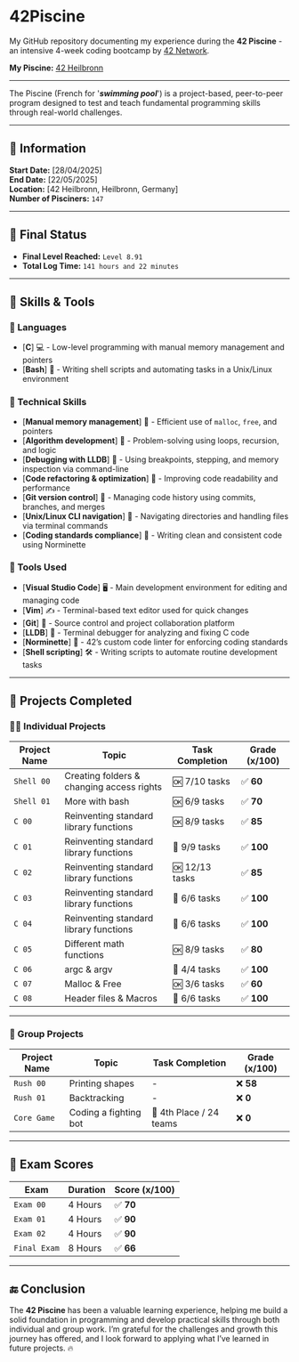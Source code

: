 # 42Piscine

My GitHub repository documenting my experience during the **42 Piscine** - an intensive 4-week coding bootcamp by [42 Network](https://42.fr/en/homepage).

**My Piscine:** [42 Heilbronn](https://www.42heilbronn.de/en/homepage)

---

The Piscine (French for '_**swimming pool**_') is a project-based, peer-to-peer program designed to test and teach fundamental programming skills through real-world challenges.

---

## 📅 Information

**Start Date:** [28/04/2025]  
**End Date:** [22/05/2025]  
**Location:** [42 Heilbronn, Heilbronn, Germany]  
**Number of Pisciners:** `147`

---

## 🎯 Final Status

- **Final Level Reached:** `Level 8.91`
- **Total Log Time:** `141 hours and 22 minutes`

---
## 🧠 Skills & Tools

### 💬 Languages  
- [**C**] 💻 - Low-level programming with manual memory management and pointers  
- [**Bash**] 🐚 - Writing shell scripts and automating tasks in a Unix/Linux environment  

### 🚀 Technical Skills  
- [**Manual memory management**] 🧠 - Efficient use of `malloc`, `free`, and pointers  
- [**Algorithm development**] 🧩 - Problem-solving using loops, recursion, and logic  
- [**Debugging with LLDB**] 🐞 - Using breakpoints, stepping, and memory inspection via command-line  
- [**Code refactoring & optimization**] 🔧 - Improving code readability and performance  
- [**Git version control**] 🌿 - Managing code history using commits, branches, and merges  
- [**Unix/Linux CLI navigation**] 📂 - Navigating directories and handling files via terminal commands  
- [**Coding standards compliance**] 🧾 - Writing clean and consistent code using Norminette  

### 🧰 Tools Used  
- [**Visual Studio Code**] 🖥️ - Main development environment for editing and managing code  
- [**Vim**] ✍️ - Terminal-based text editor used for quick changes  
- [**Git**] 🔄 - Source control and project collaboration platform  
- [**LLDB**] 🐛 - Terminal debugger for analyzing and fixing C code  
- [**Norminette**] 📏 - 42’s custom code linter for enforcing coding standards  
- [**Shell scripting**] 🛠️ - Writing scripts to automate routine development tasks  

---

## 📁 Projects Completed

### 🧑‍💻 Individual Projects

| Project Name     | Topic                                     | Task Completion       | Grade (x/100)|  
|------------------|-------------------------------------------|-----------------------|--------------|
| `Shell 00`       | Creating folders & changing access rights | 🆗 7/10  tasks         | ✅ **60**    |
| `Shell 01`       | More with bash                            | 🆗 6/9   tasks         | ✅ **70**    |
| `C 00`           | Reinventing standard library functions    | 🆗 8/9   tasks         | ✅ **85**    |
| `C 01`           | Reinventing standard library functions    | 💯 9/9   tasks         | ✅ **100**   |
| `C 02`           | Reinventing standard library functions    | 🆗 12/13 tasks         | ✅ **85**    |
| `C 03`           | Reinventing standard library functions    | 💯 6/6   tasks         | ✅ **100**   |
| `C 04`           | Reinventing standard library functions    | 💯 6/6   tasks         | ✅ **100**   |
| `C 05`           | Different math functions                  | 🆗 8/9   tasks         | ✅ **80**    |
| `C 06`           | argc & argv                               | 💯 4/4   tasks         | ✅ **100**   |
| `C 07`           | Malloc & Free                             | 🆗 3/6   tasks         | ✅ **60**    |
| `C 08`           | Header files & Macros                     | 💯 6/6   tasks         | ✅ **100**   |

---

### 👥 Group Projects

| Project Name     | Topic                                     | Task Completion       | Grade (x/100)|  
|------------------|-------------------------------------------|-----------------------|--------------|
| `Rush 00`        | Printing shapes                           | -                      | ❌ **58**    |
| `Rush 01`        | Backtracking                              | -                      | ❌ **0**     |
| `Core Game`      | Coding a fighting bot                     | 🏅 4th Place / 24 teams | ❌ **0**    |

---

## 📝 Exam Scores

| Exam             | Duration | Score (x/100) |
|------------------|----------|---------------|
| `Exam 00`        | 4 Hours  | ✅ **70**      |
| `Exam 01`        | 4 Hours  | ✅ **90**      |
| `Exam 02`        | 4 Hours  | ✅ **90**      |
| `Final Exam`     | 8 Hours  | ✅ **66**      |

---

## 🔚 Conclusion

The **42 Piscine** has been a valuable learning experience, helping me build a solid foundation in programming and develop practical skills through both individual and group work. I’m grateful for the challenges and growth this journey has offered, and I look forward to applying what I’ve learned in future projects. 🔥
